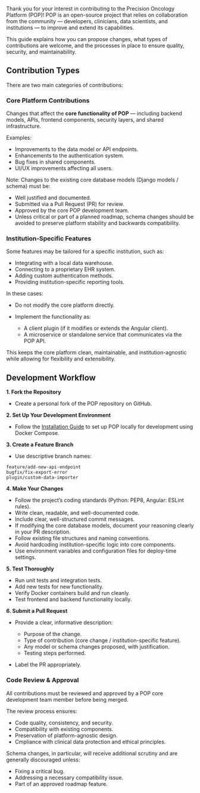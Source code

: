 Thank you for your interest in contributing to the Precision Oncology Platform (POP)! POP is an open-source project that relies on collaboration from the community — developers, clinicians, data scientists, and institutions — to improve and extend its capabilities.

This guide explains how you can propose changes, what types of contributions are welcome, and the processes in place to ensure quality, security, and maintainability.

## Contribution Types

There are two main categories of contributions:

### Core Platform Contributions

Changes that affect the **core functionality of POP** — including backend models, APIs, frontend components, security layers, and shared infrastructure.

Examples:

- Improvements to the data model or API endpoints.
- Enhancements to the authentication system.
- Bug fixes in shared components.
- UI/UX improvements affecting all users.

Note: Changes to the existing core database models (Django models / schema) must be:

- Well justified and documented.
- Submitted via a Pull Request (PR) for review.
- Approved by the core POP development team.
- Unless critical or part of a planned roadmap, schema changes should be avoided to preserve platform stability and backwards compatibility.

### Institution-Specific Features

Some features may be tailored for a specific institution, such as:

- Integrating with a local data warehouse.
- Connecting to a proprietary EHR system.
- Adding custom authentication methods.
- Providing institution-specific reporting tools.

In these cases:

- Do not modify the core platform directly.
- Implement the functionality as:
 
    + A client plugin (if it modifies or extends the Angular client).
    + A microservice or standalone service that communicates via the POP API.

This keeps the core platform clean, maintainable, and institution-agnostic while allowing for flexibility and extensibility.

## Development Workflow

**1. Fork the Repository**

 - Create a personal fork of the POP repository on GitHub.

**2. Set Up Your Development Environment**

- Follow the [Installation Guide](../installation/quickstart) to set up POP locally for development using Docker Compose.

**3. Create a Feature Branch**

- Use descriptive branch names:

```
feature/add-new-api-endpoint
bugfix/fix-export-error
plugin/custom-data-importer
```

**4. Make Your Changes**

- Follow the project’s coding standards (Python: PEP8, Angular: ESLint rules).
- Write clean, readable, and well-documented code.
- Include clear, well-structured commit messages.
- If modifying the core database models, document your reasoning clearly in your PR description.
- Follow existing file structures and naming conventions.
- Avoid hardcoding institution-specific logic into core components.
- Use environment variables and configuration files for deploy-time settings.

**5. Test Thoroughly**

- Run unit tests and integration tests.
- Add new tests for new functionality.
- Verify Docker containers build and run cleanly.
- Test frontend and backend functionality locally.

**6. Submit a Pull Request**

- Provide a clear, informative description:

    + Purpose of the change.
    + Type of contribution (core change / institution-specific feature).
    + Any model or schema changes proposed, with justification.
    + Testing steps performed.

- Label the PR appropriately.

### Code Review & Approval
All contributions must be reviewed and approved by a POP core development team member before being merged.

The review process ensures:

- Code quality, consistency, and security.
- Compatibility with existing components.
- Preservation of platform-agnostic design.
- Cmpliance with clinical data protection and ethical principles.

Schema changes, in particular, will receive additional scrutiny and are generally discouraged unless:

- Fixing a critical bug.
- Addressing a necessary compatibility issue.
- Part of an approved roadmap feature.